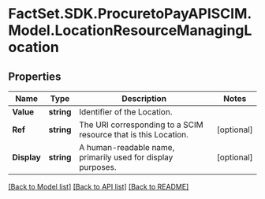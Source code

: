# FactSet.SDK.ProcuretoPayAPISCIM.Model.LocationResourceManagingLocation

## Properties

Name | Type | Description | Notes
------------ | ------------- | ------------- | -------------
**Value** | **string** | Identifier of the Location. | 
**Ref** | **string** | The URI corresponding to a SCIM resource that is this Location. | [optional] 
**Display** | **string** | A human-readable name, primarily used for display purposes. | [optional] 

[[Back to Model list]](../README.md#documentation-for-models) [[Back to API list]](../README.md#documentation-for-api-endpoints) [[Back to README]](../README.md)

